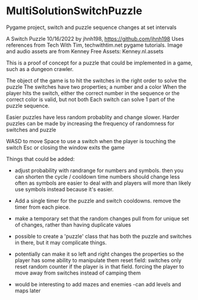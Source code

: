 # MultiSolutionSwitchPuzzle
Pygame project, switch and puzzle sequence changes at set intervals

A Switch Puzzle
10/16/2022
by jhnh198, https://github.com/jhnh198
Uses references from Tech With Tim, techwithtim.net pygame tutorials.
Image and audio assets are from Kenney Free Assets:  Kenney.nl.assets

This is a proof of concept for a puzzle that could be implemented in a game, such as a dungeon crawler.

The object of the game is to hit the switches in the right order to solve the puzzle
The switches have two properties; a number and a color
When the player hits the switch, either the correct number in the sequence or the correct color is valid, but not both
Each switch can solve 1 part of the puzzle sequence.

Easier puzzles have less random probablity and change slower.
Harder puzzles can be made by increasing the frequency of randomness for switches and puzzle

WASD to move
Space to use a switch when the player is touching the switch
Esc or closing the window exits the game



Things that could be added:
-  adjust probability with randrange for numbers and symbols. then you can shorten the cycle / cooldown time
    numbers should change less often as symbols are easier to deal with and 
    players will more than likely use symbols instead because it's easier.
- Add a single timer for the puzzle and switch cooldowns. remove the timer from each piece. 
- make a temporary set that the random changes pull from for unique set of changes, rather than having duplicate values
- possible to create a 'puzzle' class that has both the puzzle and switches in there, but it may complicate things.
- potentially can make it so left and right changes the properties so the player has some ability to manipulate them
reset field: switches only reset random counter if the player is in that field. forcing the player to move away from
    switches instead of camping them

- would be interesting to add mazes and enemies
-can add levels and maps later 


